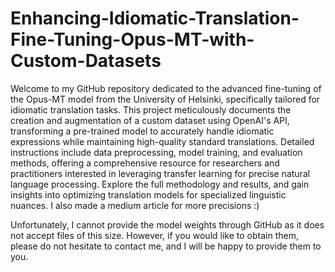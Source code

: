 # Enhancing-Idiomatic-Translation-Fine-Tuning-Opus-MT-with-Custom-Datasets

Welcome to my GitHub repository dedicated to the advanced fine-tuning of the Opus-MT model from the University of Helsinki, specifically tailored for idiomatic translation tasks. This project meticulously documents the creation and augmentation of a custom dataset using OpenAI's API, transforming a pre-trained model to accurately handle idiomatic expressions while maintaining high-quality standard translations. Detailed instructions include data preprocessing, model training, and evaluation methods, offering a comprehensive resource for researchers and practitioners interested in leveraging transfer learning for precise natural language processing. Explore the full methodology and results, and gain insights into optimizing translation models for specialized linguistic nuances. I also made a medium article for more precisions :)

Unfortunately, I cannot provide the model weights through GitHub as it does not accept files of this size. However, if you would like to obtain them, please do not hesitate to contact me, and I will be happy to provide them to you.
